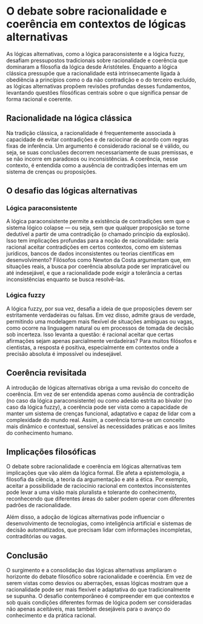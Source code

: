 # O debate sobre racionalidade e coerência em contextos de lógicas alternativas

As lógicas alternativas, como a lógica paraconsistente e a lógica fuzzy, desafiam pressupostos tradicionais sobre racionalidade e coerência que dominaram a filosofia da lógica desde Aristóteles. Enquanto a lógica clássica pressupõe que a racionalidade está intrinsecamente ligada à obediência a princípios como o da não contradição e o do terceiro excluído, as lógicas alternativas propõem revisões profundas desses fundamentos, levantando questões filosóficas centrais sobre o que significa pensar de forma racional e coerente.

## Racionalidade na lógica clássica

Na tradição clássica, a racionalidade é frequentemente associada à capacidade de evitar contradições e de raciocinar de acordo com regras fixas de inferência. Um argumento é considerado racional se é válido, ou seja, se suas conclusões decorrem necessariamente de suas premissas, e se não incorre em paradoxos ou inconsistências. A coerência, nesse contexto, é entendida como a ausência de contradições internas em um sistema de crenças ou proposições.

## O desafio das lógicas alternativas

### Lógica paraconsistente

A lógica paraconsistente permite a existência de contradições sem que o sistema lógico colapse — ou seja, sem que qualquer proposição se torne dedutível a partir de uma contradição (o chamado princípio da explosão). Isso tem implicações profundas para a noção de racionalidade: seria racional aceitar contradições em certos contextos, como em sistemas jurídicos, bancos de dados inconsistentes ou teorias científicas em desenvolvimento? Filósofos como Newton da Costa argumentam que, em situações reais, a busca por coerência absoluta pode ser impraticável ou até indesejável, e que a racionalidade pode exigir a tolerância a certas inconsistências enquanto se busca resolvê-las.

### Lógica fuzzy

A lógica fuzzy, por sua vez, desafia a ideia de que proposições devem ser estritamente verdadeiras ou falsas. Em vez disso, admite graus de verdade, permitindo uma modelagem mais flexível de situações ambíguas ou vagas, como ocorre na linguagem natural ou em processos de tomada de decisão sob incerteza. Isso levanta a questão: é racional aceitar que certas afirmações sejam apenas parcialmente verdadeiras? Para muitos filósofos e cientistas, a resposta é positiva, especialmente em contextos onde a precisão absoluta é impossível ou indesejável.

## Coerência revisitada

A introdução de lógicas alternativas obriga a uma revisão do conceito de coerência. Em vez de ser entendida apenas como ausência de contradição (no caso da lógica paraconsistente) ou como adesão estrita ao bivalor (no caso da lógica fuzzy), a coerência pode ser vista como a capacidade de manter um sistema de crenças funcional, adaptativo e capaz de lidar com a complexidade do mundo real. Assim, a coerência torna-se um conceito mais dinâmico e contextual, sensível às necessidades práticas e aos limites do conhecimento humano.

## Implicações filosóficas

O debate sobre racionalidade e coerência em lógicas alternativas tem implicações que vão além da lógica formal. Ele afeta a epistemologia, a filosofia da ciência, a teoria da argumentação e até a ética. Por exemplo, aceitar a possibilidade de raciocínio racional em contextos inconsistentes pode levar a uma visão mais pluralista e tolerante do conhecimento, reconhecendo que diferentes áreas do saber podem operar com diferentes padrões de racionalidade.

Além disso, a adoção de lógicas alternativas pode influenciar o desenvolvimento de tecnologias, como inteligência artificial e sistemas de decisão automatizados, que precisam lidar com informações incompletas, contraditórias ou vagas.

## Conclusão

O surgimento e a consolidação das lógicas alternativas ampliaram o horizonte do debate filosófico sobre racionalidade e coerência. Em vez de serem vistas como desvios ou aberrações, essas lógicas mostram que a racionalidade pode ser mais flexível e adaptativa do que tradicionalmente se supunha. O desafio contemporâneo é compreender em que contextos e sob quais condições diferentes formas de lógica podem ser consideradas não apenas aceitáveis, mas também desejáveis para o avanço do conhecimento e da prática racional.
